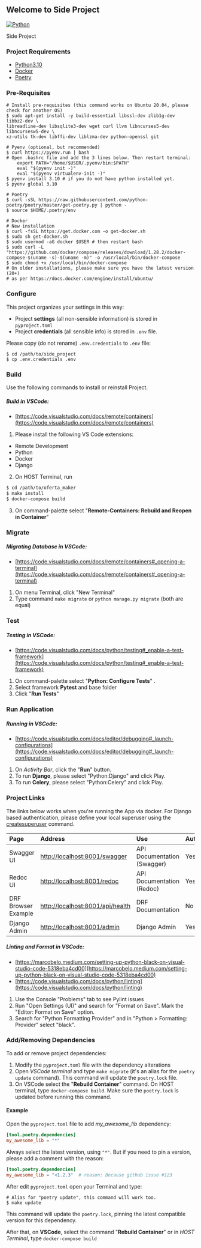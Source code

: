 ## Welcome to Side Project

[![Python](https://img.shields.io/badge/python-3.10-green)](https://www.python.org)


Side Project

### Project Requirements

* [Python3.10](https://www.python.org)
* [Docker](https://www.docker.com)
* [Poetry](https://python-poetry.org/)

### Pre-Requisites

```shell
# Install pre-requisites (this command works on Ubuntu 20.04, please check for another OS)
$ sudo apt-get install -y build-essential libssl-dev zlib1g-dev libbz2-dev \
libreadline-dev libsqlite3-dev wget curl llvm libncurses5-dev libncursesw5-dev \
xz-utils tk-dev libffi-dev liblzma-dev python-openssl git

# Pyenv (optional, but recommended)
$ curl https://pyenv.run | bash
# Open .bashrc file and add the 3 lines below. Then restart terminal:
    export PATH="/home/$USER/.pyenv/bin:$PATH"
    eval "$(pyenv init -)"
    eval "$(pyenv virtualenv-init -)"
$ pyenv install 3.10 # if you do not have python installed yet.
$ pyenv global 3.10

# Poetry
$ curl -sSL https://raw.githubusercontent.com/python-poetry/poetry/master/get-poetry.py | python -
$ source $HOME/.poetry/env

# Docker
# New installation
$ curl -fsSL https://get.docker.com -o get-docker.sh
$ sudo sh get-docker.sh
$ sudo usermod -aG docker $USER # then restart bash
$ sudo curl -L "https://github.com/docker/compose/releases/download/1.28.2/docker-compose-$(uname -s)-$(uname -m)" -o /usr/local/bin/docker-compose
$ sudo chmod +x /usr/local/bin/docker-compose
# On older installations, please make sure you have the latest version (20+)
# as per https://docs.docker.com/engine/install/ubuntu/
```

### Configure

This project organizes your settings in this way:

* Project **settings** (all non-sensible information) is stored in
  `pyproject.toml`
* Project **credentials** (all sensible info) is stored in `.env` file.

Please copy (do not rename) `.env.credentials` to `.env` file:

```shell
$ cd /path/to/side_project
$ cp .env.credentials .env
```

### Build

Use the following commands to install or reinstall Project.

##### Build in VSCode:

* [https://code.visualstudio.com/docs/remote/containers](https://code.visualstudio.com/docs/remote/containers)

1. Please install the following VS Code extensions:

* Remote Development
* Python
* Docker
* Django

2. On HOST Terminal, run

```bash
$ cd /path/to/oferta_maker
$ make install
$ docker-compose build
```

3. On command-palette select "**Remote-Containers: Rebuild and Reopen in
   Container**"

### Migrate

##### Migrating Database in VSCode:

* [https://code.visualstudio.com/docs/remote/containers#_opening-a-terminal](https://code.visualstudio.com/docs/remote/containers#_opening-a-terminal)

1. On menu Terminal, click "New Terminal"
2. Type command `make migrate` or `python manage.py migrate` (both are
   equal)


### Test

##### Testing in VSCode:

* [https://code.visualstudio.com/docs/python/testing#_enable-a-test-framework](https://code.visualstudio.com/docs/python/testing#_enable-a-test-framework)

1. On command-palette select "**Python: Configure Tests**" .
2. Select framework **Pytest** and base folder
3. Click "**Run Tests**"


### Run Application

##### Running in VSCode:

* [https://code.visualstudio.com/docs/editor/debugging#_launch-configurations](https://code.visualstudio.com/docs/editor/debugging#_launch-configurations)

1. On *Activity Bar*, click the "**Run**" button.
2. To run **Django**, please select "Python:Django" and click Play.
3. To run **Celery**, please select "Python:Celery" and click Play.

### Project Links

The links below works when you're running the App via docker. For Django
based authentication, please define your local superuser using the
[createsuperuser](https://docs.djangoproject.com/en/2.2/intro/tutorial02/)
command.

| Page                | Address                                                                          | Use                         | Authenticated  |
|:--------------------|:---------------------------------------------------------------------------------|:----------------------------|:---------------|
| Swagger UI          | [http://localhost:8001/swagger](http://localhost:8001/api/swagger)           | API Documentation (Swagger) | Yes (Django)   |
| Redoc UI            | [http://localhost:8001/redoc](http://localhost:8001/api/redoc)               | API Documentation (Redoc)   | Yes (Django)   |
| DRF Browser Example | [http://localhost:8001/api/health](http://localhost:8001/api/health)             | DRF Documentation           | No             |
| Django Admin        | [http://localhost:8001/admin](http://localhost:8001/admin)                       | Django Admin                | Yes (Django)   |


##### Linting and Format in VSCode:

* [https://marcobelo.medium.com/setting-up-python-black-on-visual-studio-code-5318eba4cd00](https://marcobelo.medium.com/setting-up-python-black-on-visual-studio-code-5318eba4cd00)
* [https://code.visualstudio.com/docs/python/linting](https://code.visualstudio.com/docs/python/linting)

1. Use the Console "Problems" tab to see Pylint issues
2. Run "Open Settings (UI)" and search for "Format on Save". Mark the
   "Editor: Format on Save" option.
3. Search for "Python Formatting Provider" and in "Python > Formatting:
   Provider" select "black".


### Add/Removing Dependencies

To add or remove project dependencies:

1. Modify the `pyproject.toml` file with the dependency alterations
2. Open *VSCode terminal* and type `make migrate`
   (it's an alias for the `poetry update` command). This command will
   update the `poetry.lock` file.
3. On VSCode select the "**Rebuild Container**" command. On HOST
   terminal, type `docker-compose build`. Make sure the `poetry.lock` is
   updated before running this command.

#### Example

Open the `pyproject.toml` file to add *my_awesome_lib* dependency:

```toml
[tool.poetry.dependencies]
my_awesome_lib = "*"
```

Always select the latest version, using `"*"`. But if you need to pin a
version, please add a comment with the reason:

```toml
[tool.poetry.dependencies]
my_awesome_lib = "<1.2.3"  # reason: Because github issue #123
```

After edit `pyproject.toml` open your Terminal and type:

```shell
# Alias for "poetry update", this command will work too.
$ make update
```

This command will update the `poetry.lock`, pinning the latest
compatible version for this dependency.

After that, on **VSCode**, select the command "**Rebuild Container**" or
in *HOST Terminal*, type `docker-compose build`

